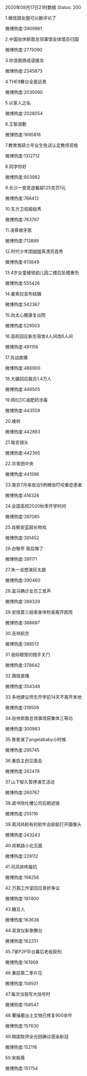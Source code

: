 2020年08月17日21时数据
Status: 200

1.微信朋友圈可以删评论了

微博热度:3909961

2.中国驻休斯敦总领事馆全体馆员归国

微博热度:2775090

3.你浪我猜成语接龙

微博热度:2345873

4.THE9舞台全是远景

微博热度:2035060

5.以家人之名

微博热度:2028054

6.王智道歉

微博热度:1695816

7.教育类硕士毕业生免试认定教师资格

微博热度:1312712

8.同学你好

微博热度:803982

9.长沙一食堂退餐超125克罚1元

微博热度:766412

10.东方卫视超级秀

微博热度:763767

11.凌霄做牙医

微博热度:713889

12.时代少年团姐姐真漂亮首秀

微博热度:613849

13.4岁女童被锁幼儿园二楼后坠楼重伤

微博热度:555426

14.姜素拉宣布结婚

微博热度:542367

15.向太心梗康复出院

微博热度:529503

16.高校回应新生宿舍4人间改6人间

微博热度:491158

17.肖战直播

微博热度:486900

18.大疆回应裁员1.4万人

微博热度:446505

19.网红DC减肥药涉毒

微博热度:443559

20.难听

微博热度:442893

21.喻言镜头

微博热度:442395

22.共青团中央

微博热度:441596

23.南京7月来收治5例蜱虫叮咬重症患者

微博热度:416328

24.全国高校2020秋季开学时间

微博热度:397085

25.肖枫安蓝超长吻戏

微博热度:391452

26.白敬亭 我后悔了

微博热度:391171

27.朱一龙想演灰太狼

微博热度:390460

28.盒马确诊女员工发声

微博热度:389329

29.安倍晋三结束身体检查离开医院

微博热度:388887

30.吉祥航空

微博热度:388512

31.爸妈眼里的随手关门

微博热度:378642

32.薇娅直播

微博热度:354348

33.多地建议师生开学前14天不离开本地

微博热度:319509

34.驻休斯敦总领事馆获集体三等功

微博热度:300983

35.普普演了angelababy小时候

微博热度:295745

36.重启主创见面会

微博热度:282478

37.山下智久暂停演艺活动

微博热度:260767

38.虞书欣吐槽公司后期滤镜

微博热度:255116

39.周鸿祎称有的软件会偷偷打开摄像头

微博热度:243243

40.肖枫路小北见面

微博热度:229112

41.司凤床咚璇玑

微博热度:198256

42.万茜工作室回应骨折争议

微博热度:197400

43.糖豆人

微博热度:163638

44.吴宣仪新歌舞台

微博热度:162331

45.7家P2P平台幕后老板获刑

微博热度:161909

46.重启第二季片花

微博热度:159501

47.每次当我写大括号时

微博热度:158547

48.曹操墓出土文物已修复900余件

微博热度:157630

49.韩国牧师全光勋确诊感染新冠

微博热度:152116

50.宋紫薇

微博热度:151754

